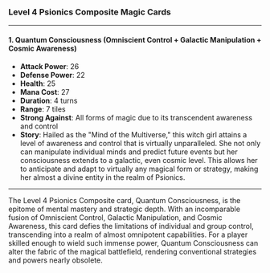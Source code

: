 ### Level 4 Psionics Composite Magic Cards

---

#### 1. Quantum Consciousness (Omniscient Control + Galactic Manipulation + Cosmic Awareness)

- **Attack Power**: 26
- **Defense Power**: 22
- **Health**: 25
- **Mana Cost**: 27
- **Duration**: 4 turns
- **Range**: 7 tiles
- **Strong Against**: All forms of magic due to its transcendent awareness and control
- **Story**: Hailed as the "Mind of the Multiverse," this witch girl attains a level of awareness and control that is virtually unparalleled. She not only can manipulate individual minds and predict future events but her consciousness extends to a galactic, even cosmic level. This allows her to anticipate and adapt to virtually any magical form or strategy, making her almost a divine entity in the realm of Psionics.

---

The Level 4 Psionics Composite card, Quantum Consciousness, is the epitome of mental mastery and strategic depth. With an incomparable fusion of Omniscient Control, Galactic Manipulation, and Cosmic Awareness, this card defies the limitations of individual and group control, transcending into a realm of almost omnipotent capabilities. For a player skilled enough to wield such immense power, Quantum Consciousness can alter the fabric of the magical battlefield, rendering conventional strategies and powers nearly obsolete.